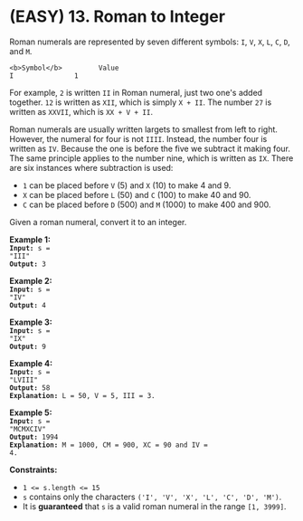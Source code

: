 # (EASY) 13. Roman to Integer
Roman numerals are represented by seven different symbols: `I`, `V`, `X`, `L`, `C`, `D`, and `M`.

    <b>Symbol</b>         Value
    I               1

For example, `2` is written `II` in Roman numeral, just two one's added together. `12` is written as `XII`, which is simply `X + II`. The number `27` is written as `XXVII`, which is `XX + V + II`.

Roman numerals are usually written largets to smallest from left to right. However, the numeral for four is not `IIII`. Instead, the number four is written as `IV`. Because the one is before the five we subtract it making four. The same principle applies to the number nine, which is written as `IX`. There are six instances where subtraction is used:

<ul>
    <li><code>1</code> can be placed before <code>V</code> (5) and <code>X</code> (10) to make 4 and 9.</li>
    <li><code>X</code> can be placed before <code>L</code> (50) and <code>C</code> (100) to make 40 and 90.</li>
    <li><code>C</code> can be placed before <code>D</code> (500) and <code>M</code> (1000) to make 400 and 900.</li>
</ul>

Given a roman numeral, convert it to an integer.

**Example 1:** <br>
    <code>**Input:** s = "III"</code> <br>
    <code>**Output:** 3</code> <br>

**Example 2:** <br>
    <code>**Input:** s = "IV"</code> <br>
    <code>**Output:** 4</code> <br>
    
**Example 3:** <br>
    <code>**Input:** s = "IX"</code> <br>
    <code>**Output:** 9</code> <br>

**Example 4:** <br>
    <code>**Input:** s = "LVIII"</code> <br>
    <code>**Output:** 58</code> <br>
    <code>**Explanation:** L = 50, V = 5, III = 3.</code>

**Example 5:** <br>
    <code>**Input:** s = "MCMXCIV"</code> <br>
    <code>**Output:** 1994</code> <br>
    <code>**Explanation:** M = 1000, CM = 900, XC = 90 and IV = 4.</code>

**Constraints:**
<ul>
    <li><code>1 <= s.length <= 15</code></li>
    <li><code>s</code> contains only the characters <code>('I', 'V', 'X', 'L', 'C', 'D', 'M')</code>.</li>
    <li>It is <strong>guaranteed</strong> that <code>s</code> is a valid roman numeral in the range <code>[1, 3999]</code>.</li>
</ul>